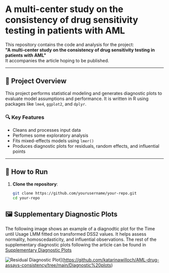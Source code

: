 # A multi-center study on the consistency of drug sensitivity testing in patients with AML

This repository contains the code and analysis for the project:  
**"A multi-center study on the consistency of drug sensitivity testing in patients with AML"**  
It accompanies the article hoping to be published.

---

## 🧰 Project Overview

This project performs statistical modeling and generates diagnostic plots to evaluate model assumptions and performance. It is written in R using packages like `lme4`, `ggplot2`, and `dplyr`.

### 🔍 Key Features
- Cleans and processes input data
- Perfomes some exploratory analysis
- Fits mixed-effects models using `lmer()`
- Produces diagnostic plots for residuals, random effects, and influential points

---

## 🚀 How to Run

1. **Clone the repository**:
   ```bash
   git clone https://github.com/yourusername/your-repo.git
   cd your-repo

##

## 🖼️ Supplementary Diagnostic Plots

The following image shows an example of a diagnodtic plot for the Time until Usage LMM fitted on transformed DSS2 values. It helps assess normality, homoscedasticity, and influential observations. 
The rest of the supplementary diagnostic plots following the article can be found in [Supplementary Diagnostic Plots](https://raw.githubusercontent.com/yourusername/your-repo/main/plots/residuals.png)


![Residual Diagnostic Plot]([https://github.com/katarinawilloch/AML-drug-assays-consistency/blob/main/Diagnostic%20plots/DSS2/time_until_sample_usage_final_plot.png)](https://github.com/katarinawilloch/AML-drug-assays-consistency/tree/main/Diagnostic%20plots)

